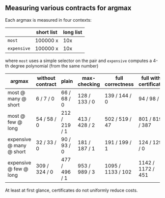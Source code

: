 
## Measuring various contracts for argmax

Each argmax is measured in four contexts:

|              | short list | long list |
| ------------ | ---------- | --------- | 
| `most`       | 100000 x   | 10x       | 
| `expensive`  | 100000 x   | 10x       | 

where `most` uses a simple selector on the pair and `expensive` computes a 4-th degree polynomial (from the same number)


| argmax                   | without contract  | plain            | max-checking       | full correctness     | full with certificate | 
| ------------------------ | ----------------- | ---------------- | ------------------ | -------------------- | --------------------- |
| most @ many @ short      |  6  /  7  / 0     |  66  /  68  / 0  |  128  /  133  / 0  |  139  /  144  / 0    |  94  /  98  / 0       |
| most @ few @ long        |  54  /  58  / 0   |  212  /  219  / 1|  413  /  428  / 2  |  502  /  519  / 47   |  801  /  819  / 387   |
| expensive @ many @ short |  32  /  33  / 0   |  90  /  93  / 0  |  181  /  187  / 1  |  191  /  199  / 1    |  124  /  129  / 0     |
| expensive @ few @ long   |  309  /  324  / 0 |  477  /  496  / 1|  953  /  989  / 3  |  1095  /  1133  / 102|  1142  /  1172  / 451 |


At least at first glance, certificates do not uniformly reduce costs.
